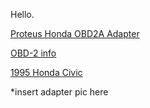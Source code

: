 Hello.

[Proteus Honda OBD2A Adapter](https://github.com/rusefi/proteus-Honda-OBD2A-adapter)

[OBD-2 info](Vault-Of-Honda-OEM#obd-2)

[1995 Honda Civic](Honda-Civic-1996)

*insert adapter pic here
